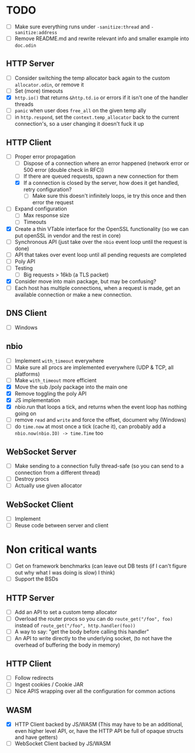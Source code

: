 # TODO

- [ ] Make sure everything runs under `-sanitize:thread` and `-sanitize:address`
- [ ] Remove README.md and rewrite relevant info and smaller example into `doc.odin`

## HTTP Server

- [ ] Consider switching the temp allocator back again to the custom `allocator.odin`, or remove it
- [ ] Set (more) timeouts
- [x] `http.io()` that returns `&http.td.io` or errors if it isn't one of the handler threads
- [ ] `panic` when user does `free_all` on the given temp ally
- [ ] in `http.respond`, set the `context.temp_allocator` back to the current connection's, so a user changing it doesn't fuck it up

## HTTP Client

- [ ] Proper error propagation
	- [ ] Dispose of a connection where an error happened (network error or 500 error (double check in RFC))
	- [ ] If there are queued requests, spawn a new connection for them
	- [x] If a connection is closed by the server, how does it get handled, retry configuration?
		- [ ] Make sure this doesn't infinitely loops, ie try this once and then error the request
- [ ] Expand configuration
    - [ ] Max response size
	- [ ] Timeouts
- [x] Create a thin VTable interface for the OpenSSL functionality (so we can put openSSL in vendor and the rest in core)
- [ ] Synchronous API (just take over the `nbio` event loop until the request is done)
- [ ] API that takes over event loop until all pending requests are completed
- [ ] Poly API
- [ ] Testing
	- [ ] Big requests > 16kb (a TLS packet)
- [x] Consider move into main package, but may be confusing?
- [ ] Each host has multiple connections, when a request is made, get an available connection or make a new connection.

## DNS Client

- [ ] Windows

## nbio

- [ ] Implement `with_timeout` everywhere
- [ ] Make sure all procs are implemented everywhere (UDP & TCP, all platforms)
- [ ] Make `with_timeout` more efficient
- [x] Move the sub /poly package into the main one
- [x] Remove toggling the poly API
- [x] JS implementation
- [x] nbio.run that loops a tick, and returns when the event loop has nothing going on
- [ ] remove `read` and `write` and force the offset, document why (Windows)
- [ ] do `time.now` at most once a tick (cache it), can probably add a `nbio.now(nbio.IO) -> time.Time` too

## WebSocket Server

- [ ] Make sending to a connection fully thread-safe (so you can send to a connection from a different thread)
- [ ] Destroy procs
- [ ] Actually use given allocator

## WebSocket Client

- [ ] Implement
- [ ] Reuse code between server and client

# Non critical wants

- [ ] Get on framework benchmarks (can leave out DB tests (if I can't figure out why what I was doing is slow) I think)
- [ ] Support the BSDs

## HTTP Server

- [ ] Add an API to set a custom temp allocator
- [ ] Overload the router procs so you can do `route_get("/foo", foo)` instead of `route_get("/foo", http.handler(foo))`
- [ ] A way to say: "get the body before calling this handler"
- [ ] An API to write directly to the underlying socket, (to not have the overhead of buffering the body in memory)

## HTTP Client

- [ ] Follow redirects
- [ ] Ingest cookies / Cookie JAR
- [ ] Nice APIS wrapping over all the configuration for common actions

## WASM

- [x] HTTP Client backed by JS/WASM (This may have to be an additional, even higher level API, or, have the HTTP API be full of opaque structs and have getters)
- [ ] WebSocket Client backed by JS/WASM
